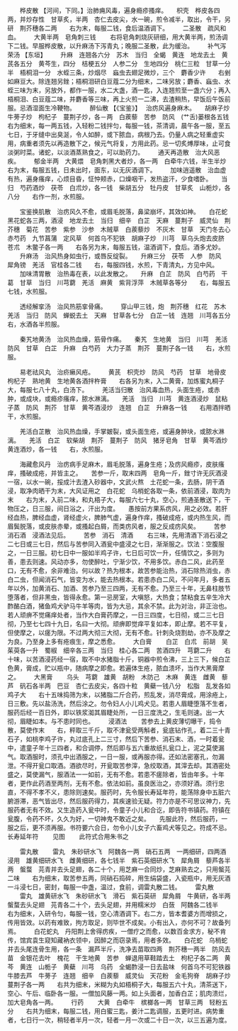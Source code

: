 <!-- { "loadSidebar": true } -->
　　桦皮散 【河间，下同。】治肺痈风毒，遍身瘾疹搔痒。　　枳壳　桦皮各四两，并炒存性　甘草炙，半两　杏仁去皮尖，水一碗，煎令减半，取出，令干，另研　荆芥穗各二两　　右为末，每服二钱，食后温酒调下。
　　二圣散　疏风和血。
　　大黄半两　皂角刺三钱
　　右将皂角刺烧灰研细，用大黄半两，煎汤调下二钱。早服桦皮散，以升麻汤下泻青丸；晚服二圣散，此为缓治。
　　补气泻荣汤 【东垣】
　　升麻　连翘各六分　苏木　当归　全蝎　黄连　地龙去土　黄芪各五分　黄芩生，四分　桔梗五分　人参二分　生地四分　桃仁三粒　甘草一分半　梧桐泪一分　水蛭三条，炒烟尽　蝱虫去翅足微炒，三个　麝香少许　　右剉如麻豆大。除连翘另銼；梧桐泪研白豆蔻二分为细末，二味另放；麝香、蝱虫、水蛭三味为末，另放外，都作一服，水二大盏，酒一匙，入连翘煎至一盏六分；再入梧桐泪、白豆蔻二味，并麝香等三味，再上火煎一二沸，去渣稍热，早饭后午饭前服。忌酒湿面生冷鞕物。
　　醉仙散 【《宝鉴》】　 治疠风遍身麻木。　　胡麻子炒　牛蒡子炒　枸杞子　蔓荆子炒，各－两　白蒺藜　苦参　防风　(艹舌)蒌根各五钱　　右为细末，每一两五钱，入轻粉二钱拌匀，每服一钱，茶清调，晨午各一服，至五七日，于牙缝中出臭涎，令人如醉，或下脓血，病根乃去。仍量人病之轻重虚实用，病重者须先以再造散下之，候元气将复，方用此药。忌一切炙煿厚味，止可食淡粥时菜。诸蛇，以淡酒蒸熟食之，可以助药力。
　　通天再造散　治大风恶疾。
　　郁金半两　大黄煨　皂角刺黑大者炒，各一两　白牵牛六钱，半生半炒　　右为末，每服五钱，日未出时，面东，以无灰酒调下。
　　加味逍遥散　治血虚有热，遍身瘙痒，心烦目昏，怔忡颊赤，口燥咽干，发热盗汗，少食嗜卧。　　当归　芍药酒炒　茯苓　白朮炒，各一钱　柴胡五分　牡丹皮　甘草炙　山栀炒，各八分　　右作一剂，水煎服。

　　宝鉴换肌散　治疠风久不愈，或眉毛脱落，鼻梁崩坏，其效如神。　　白花蛇　黑花蛇各三两，酒浸　地龙去土　当归　细辛　白芷　天麻　蔓荆子　威灵仙　荆芥穗　菊花　苦参　紫参　沙参　木贼草　白蒺藜炒　不灰木　甘草　天门冬去心　赤芍药　九节菖蒲　定风草　何首乌不犯铁　胡麻子炒　川芎　草乌头炮去皮脐　苍朮　木鳖子各一两　　右各另为末，每服五钱，温酒调下，食后。酒多尤妙。
　　升麻汤　治风热身如虫行，或唇反绽裂。　　升麻三分　茯苓　人参　防风　犀角镑　羌活　官桂各二钱　　右，每服四钱，水煎，下青清丸，方见中风。
　　加味清胃散　治热毒在表，以此发散之。　　升麻　白芷　防风　白芍药　干葛　甘草　当归　川芎藭　羌活　麻黄　紫背浮萍　木贼草各等分　　右，每服五七钱，水煎服。

　　透经解挛汤　治风热筋挛骨痛。
　　穿山甲三钱，炮　荆芥穗　红花　苏木　羌活　当归　防风　蝉蜕去土　天麻　甘草各七分　白芷一钱　连翘　川芎各五分　　右，水酒各半煎服。

　　秦艽地黄汤　治风热血燥，筋骨作痛。　　秦艽　生地黄　当归　川芎　羌活　防风　甘草　白芷　升麻　白芍药　大力子蒸　荆芥　蔓荆子各一钱　　右，水煎服。

　　易老祛风丸　治疥癞风疮。
　　黄芪　枳壳炒　防风　芍药　甘草　地骨皮　枸杞子　熟地黄　生地黄各酒拌杵膏　　右各另为末，入二黄膏，加炼蜜丸桐子大，每服七八十丸，白汤下。
　　羌活当归散　治风毒血热，头面生疮，或赤肿，或成块，或瘾疹瘙痒，脓水淋漓。　　羌活　当归　川芎　黄连酒浸炒　鼠粘子蒸　防风　荆芥　甘草　黄芩酒浸炒　连翘　白芷　升麻各一钱　　右用酒拌晒干，水煎服。

　　羌活白芷散　治风热血燥，手掌皴裂，或头面生疮，或遍身肿块，或脓水淋漓。　　羌活　白芷　软柴胡　荆芥　蔓荆子　防风　猪牙皂角　甘草　黄芩酒炒　黄连酒炒，各一钱　　右，水煎服。

　　海藏愈风丹　治疠病手足麻木，眉毛脱落，遍身生疮；及疠风瘾疹，皮肤瘙痒，搔破成疮，并皆主之。　　苦参一斤，取末四两　皂角一斤，銼寸许无灰酒浸一宿，以水一碗，挼成汁去渣入砂器中，文武火熬　土花蛇一条，去肠，阴干酒浸，取净肉晒干为末，大风证用之　白花蛇　乌梢蛇各取一条，依前酒浸，取肉为末　　右为末，入前二味，和丸梧子大，每服六七十丸，空心，煎通圣散送下，干物压之，日三服，间日浴之，汗出为度。　　愚按前方果系疠风，用之必效。若肝经血热，脾经血虚，肾经虚火，脾肺气虚，遍身作痒，搔破成疮，或内热生风，而眉鬓脱落，或皮肤赤晕，或搔起白屑，而类疠风者，服之反成疠风矣。
　　苦参消石酒　浸酒法见后。
　　苦参　消石　清酒
　　右三味，先用清酒下消石浸之二七日或三七日，然后与苦参同入酒瓮中盛浸之七日，渐渐服之。饮法：空腹服之，一日三服。初七日中一服如半鸡子许，七日后可饮一升，任情饮之，多则为善，患去则速。风动亦多，勿使醉吐，宁渐少饮，不用多饮。赤白二风，此药至口，无有不愈，余非难治。何以故？热为根本，故苦参能治热，消石除热消虫，赤白二虫，但闻消石气，皆变为水，能去热根本。若患赤白二风，不问年月，多者五年以外，加黄消石、加酒、苦参乃至三四两，无有不愈。乃至三十年，无鼻柱肢节堕落者，但非黑虫，皆得永愈。第一忌房室，大嗔怒，大热食；禁粘食五辛生冷大酢酪白酒，猪鱼鸡犬驴马牛羊等肉，皆为大忌，其余不禁。此为对治，非正治也。若人顽痹不觉痛痒处者，当作大白膏药摩之，一日三四度，七日彻，或二三七日彻，乃至七七四十九日，名曰一大彻。顽痹即觉痒平复如本，即止摩。若不平复，但使摩之，以瘥为限。不过两大彻三大彻，无有不愈。针刺灸烧割劫，亦不及摩之为良。乃至身上多有疮痕生，摩之悉愈。
　　大白膏
　　白芷　白朮　前胡　吴茱萸各一升　蜀椒　细辛各三两　当归　桂心各二两　苦酒四升　芎藭二升　　右十味，以苦酒浸药经一宿，取不中水猪脂十斤，铜器中煎令沸，三上三下，候白芷色黄，膏成，贮以瓶中，随病摩之即愈。若遍体生疮，脓血溃坏，当作大黑膏摩之。
　　大黑膏
　　乌头　芎藭　雄黄　胡粉　木防己　木麻　黄连　雌黄　藜芦　矾石各半两　巴豆　杏仁去皮尖，各四十粒　黄蘗一钱八分　松脂　乱发各如鸡子大　　右十五味捣筛为末，以猪脂二斤合药，煎乱发，消尽膏成，用涂疮上，日三敷。先以盐汤洗，然后涂之。勿令妇人小儿鸡犬见。若患人眉睫堕落不生者，服药后经一百日外，即以铁浆洳其眉睫处所，一日三度洗之，生毛则速。出一大彻，眉睫如本。与不患时同也。
　　浸酒法
　　苦参去上黄皮薄切曝干，捣令散，莫使作末　　右，秤取三千斤，取不津瓮受两斛者，瓮底钻作孔，着二三十青石子，如桃李鸡子许，丸过底孔上二三寸，然后下苦参、消石末、酒，一时着瓮中，遣童子年十三四者，和合调停，然后即与五六重故纸扎瓮口上，泥之莫使漏气。取酒服时，须孔中出酒服之，一日一服，或再服亦得。还如法密塞孔，勿漏泄。不得开瓮口取酒。酒欲尽时，开瓮取苦参滓，急绞取酒，其滓去却。其酒密处盛之，莫使漏气，服酒法一一如前，无有不愈。若患不瘥除者，皆由年多。十年者，更作此药酒至两剂，无有不愈。依法如前。虽良医治之，亦须好酒。须行忠直，不得不孝不义，患除则速矣。服药时，先令服长寿延年符，能荡除身中五脏六腑游滞，恶气皆出尽，然后服药得力，其疾速验无疑。符力亦是不可思议神力，先服药者无有不效。又生造药入瓮中时，令童子小儿和合讫，即告符书镇药。符镇在瓮腹，令药不坏，久久为好，一切神鬼不敢近之矣。　　先服此符，然后服药，一服之后，更不须再服。书符要六合日，勿令小儿女子六畜鸡犬等见之。符成不忌。　　长寿延年符
　　见图
　　此符式合用朱书之

　　雷丸散
　　雷丸　朱砂研水飞　阿魏各一两　硝石五两　一两细研，四两酒浸用　雄黄细研水飞　雌黄细研，各七钱半　紫石英细研水飞　犀角屑　藜芦各半两　螌蝥　芫青并去头足翅，各二十个，用芝麻一合同炒，芝麻熟去之，只用螌芫二味　　右为细末，取苦参五两，同硝石捣碎，用生绢袋盛，入瓷瓶中，用无灰酒一斗浸七日，密封，每服一中盏，温过，食前，调雷丸散二钱。
　　雷丸散
　　雷丸　雄黄研水飞　朱砂研水飞　滑石　紫石英研　犀角屑　牛黄研，各半两　螌蝥去头足翅　芫青各二十个，去头足翅，并用糯米炒　白蔹　阿魏各二钱半　　右为细末，入研令匀，每服一钱，空心清酒调下。右二方，皆本耆婆方而增损之，传用皆效。以药有难致，拘方取足，则毕世不成矣。小有出入，亦何不可？故备列焉。
　　白花蛇丸　丹阳荆上舍得疠疾，一僧疗之而愈，以数百金求方，秘不肯传，馆宾袁生窥知藏衲衣领中，因醉之而窃录焉，用者多效。　　白花蛇　乌梢蛇并去头尾连骨生用，各一条　漏芦半斤，洗净去苗取四两　荆芥穗一两半　防风去苗　金银花去叶　槐花　干生地黄　苦参　蝉退用草鞋踏去土　枸杞子各二两　黄芩　黄连　山栀子　黄蘗　川芎　乌药　全蝎酢浸一日去盐味　何首乌不可犯铁器　牛膝去芦　牛蒡子　连翘　细辛　白蒺藜　威灵仙　天花粉　金毛狗脊　胡麻子炒　蔓荆子各一两　　右共为细末，米糊为丸如梧桐子大，每服五六十丸，清茶送下，空心、午后、临卧各一服。一僧加风藤一两。如上头面者，加香白芷；肌肉溃烂，加大皂角各一两。
　　行药
　　大黄　白牵牛　槟榔各一两　甘草三两　轻粉五分　　右共为细末，每服二钱，用白蜜三匙，姜汁二匙调服，五更时进。病势重者，七日行一次，稍轻者半月一次，轻者一月一次或二十日一次，以三五遍为度。
